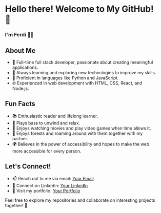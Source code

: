 # Hello there! Welcome to My GitHub! 👋

### I'm Ferdi 👨‍💻

## About Me
- 💼 Full-time full stack developer, passionate about creating meaningful applications.
- 🌱 Always learning and exploring new technologies to improve my skills.
- 🔧 Proficient in languages like Python and JavaScript.
- 🌐 Experienced in web development with HTML, CSS, React, and Node.js.

## Fun Facts
- 📚 Enthusiastic reader and lifelong learner.
- 🎸 Plays bass to unwind and relax.
- 🎥 Enjoys watching movies and play video games when time allows it.
- 🌳 Enjoys forests and roaming around with them together with my partner.
- 🌍 Believes in the power of accessibility and hopes to make the web more accessible for every person.

## Let's Connect!
- 📫 Reach out to me via email: [Your Email](mailto:ferdibilgic1999@gmail.com)
- 💼 Connect on LinkedIn: [Your LinkedIn](www.linkedin.com/in/ferdi-bilgic)
- 🔗 Visit my portfolio: [Your Portfolio]()

Feel free to explore my repositories and collaborate on interesting projects together! 🚀
